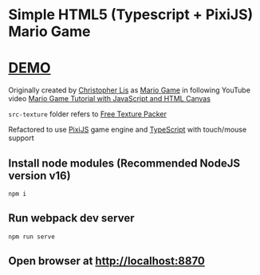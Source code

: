 # Simple HTML5 (Typescript + PixiJS) Mario Game

# [DEMO](https://volodalexey.github.io/simple-html5-mario-game/)

Originally created by [Christopher Lis](https://github.com/christopher4lis) as [Mario Game](https://github.com/chriscourses/mario-game) in following YouTube video [Mario Game Tutorial with JavaScript and HTML Canvas](https://www.youtube.com/watch?v=4q2vvZn5aoo)

`src-texture` folder refers to [Free Texture Packer](http://free-tex-packer.com/download/)

Refactored to use [PixiJS](https://pixijs.com/) game engine and [TypeScript](https://www.typescriptlang.org/) with touch/mouse support

## Install node modules (Recommended NodeJS version v16)

```
npm i
```

## Run webpack dev server

```
npm run serve
```

## Open browser at [http://localhost:8870](http://localhost:8870)
